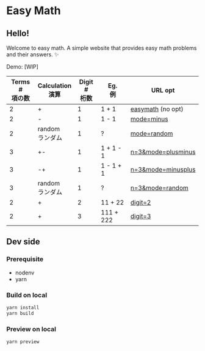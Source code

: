 # Easy Math

## Hello!

Welcome to easy math. A simple website that provides easy math problems and their answers. :sparkles:

Demo: [WIP]

| Terms #<br>項の数 | Calculation <br>演算  | Digit #<br> 桁数| Eg.<br>例  | URL opt  |
|---|---|---|---|---|
| 2 | + | 1 | 1 + 1  | [easymath](https://rosskie.github.io/easymath/) (no opt) |
| 2 | - | 1 | 1 - 1  | [mode=minus](https://rosskie.github.io/easymath/?mode=minus) |
| 2 | random<br>ランダム | 1 | ? | [mode=random](https://rosskie.github.io/easymath/?mode=random) |
| 3 | +- | 1 | 1 + 1 - 1  | [n=3&mode=plusminus](https://rosskie.github.io/easymath/?n=3&mode=plusminus) |
| 3 | -+ | 1 | 1 - 1 + 1  | [n=3&mode=minusplus](https://rosskie.github.io/easymath/?n=3&mode=minusplus) |
| 3 | random<br>ランダム | 1 | ? | [n=3&mode=random](https://rosskie.github.io/easymath/?n=3&mode=random) |
| 2 | + | 2 | 11 + 22 | [digit=2](https://rosskie.github.io/easymath/?digit=2) |
| 2 | + | 3 | 111 + 222 | [digit=3](https://rosskie.github.io/easymath/?digit=3) |

## Dev side

### Prerequisite

- nodenv
- yarn

### Build on local

```sh
yarn install
yarn build
```

### Preview on local

```sh
yarn preview
```
